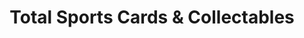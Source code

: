 ---
title: "Total Sports Cards & Collectables"
url: /etobicoke/total-sports-cards-and-collectables/
shop: collector
---